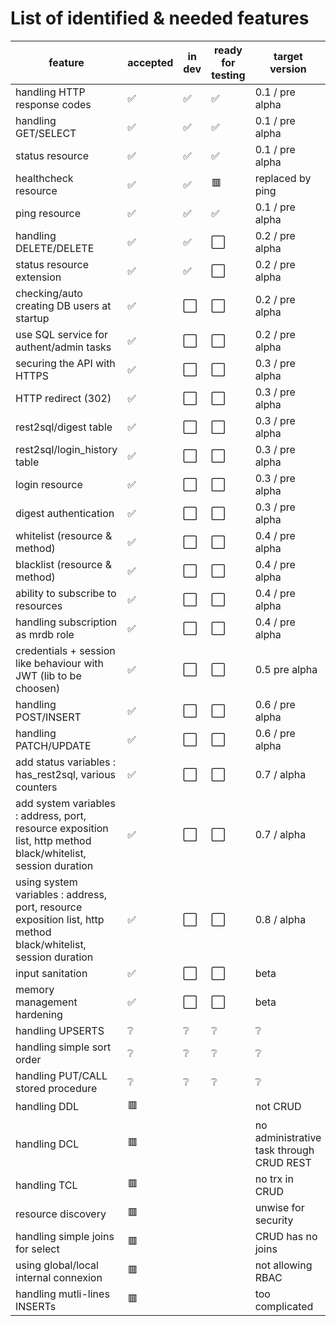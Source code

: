 # List of identified & needed features

| feature | accepted | in dev | ready for testing | target version | 
|------|------|------|------|-----|
| handling HTTP response codes | :white_check_mark: | :white_check_mark: | :white_check_mark: | 0.1 / pre alpha |
| handling GET/SELECT | :white_check_mark: | :white_check_mark: | :white_check_mark: | 0.1 / pre alpha |
| status resource | :white_check_mark: | :white_check_mark: | :white_check_mark: | 0.1 / pre alpha |
| healthcheck resource  | :white_check_mark: | :white_check_mark: | :red_square: | replaced by ping |
| ping resource | :white_check_mark: | :white_check_mark: | :white_check_mark: | 0.1 / pre alpha |
| handling DELETE/DELETE | :white_check_mark: | :white_check_mark: | :white_large_square: | 0.2 / pre alpha |
| status resource extension | :white_check_mark: | :white_check_mark: | :white_large_square: | 0.2 / pre alpha |
| checking/auto creating DB users at startup | :white_check_mark: | :white_large_square: | :white_large_square: | 0.2 / pre alpha |
| use SQL service for authent/admin tasks |  :white_check_mark: | :white_large_square: | :white_large_square: | 0.2 / pre alpha |
| securing the API with HTTPS | :white_check_mark: | :white_large_square: | :white_large_square: | 0.3 / pre alpha |
| HTTP redirect (302) | :white_check_mark: | :white_large_square: | :white_large_square: | 0.3 / pre alpha |
| rest2sql/digest table | :white_check_mark: | :white_large_square: | :white_large_square: | 0.3 / pre alpha |
| rest2sql/login_history table | :white_check_mark: | :white_large_square: | :white_large_square: | 0.3 / pre alpha |
| login resource | :white_check_mark: | :white_large_square: | :white_large_square: | 0.3 / pre alpha |
| digest authentication | :white_check_mark: | :white_large_square: | :white_large_square: | 0.3 / pre alpha |
| whitelist (resource & method) | :white_check_mark: | :white_large_square: | :white_large_square: | 0.4 / pre alpha |
| blacklist (resource & method)  | :white_check_mark: | :white_large_square: | :white_large_square: | 0.4 / pre alpha |
| ability to subscribe to resources | :white_check_mark: | :white_large_square: | :white_large_square: | 0.4 / pre alpha |
| handling subscription as mrdb role | :white_check_mark: | :white_large_square: | :white_large_square: | 0.4 / pre alpha |
| credentials + session like behaviour with JWT (lib to be choosen) | :white_check_mark: | :white_large_square: | :white_large_square: | 0.5 pre alpha  |
| handling POST/INSERT | :white_check_mark: | :white_large_square: | :white_large_square: | 0.6 / pre alpha |
| handling PATCH/UPDATE | :white_check_mark: | :white_large_square: | :white_large_square: | 0.6 / pre alpha | 
| add status variables : has_rest2sql, various counters | :white_check_mark: | :white_large_square: | :white_large_square: | 0.7 / alpha |
| add system variables : address, port, resource exposition list, http method black/whitelist, session duration | :white_check_mark: | :white_large_square: | :white_large_square: | 0.7 / alpha |
| using system variables : address, port, resource exposition list, http method black/whitelist, session duration | :white_check_mark: | :white_large_square: | :white_large_square: | 0.8 / alpha |
| input sanitation | :white_check_mark: | :white_large_square: | :white_large_square: | beta |
| memory management hardening | :white_check_mark: | :white_large_square: | :white_large_square: | beta |
| handling UPSERTS | :grey_question: | :grey_question: | :grey_question: | :grey_question: |
| handling simple sort order | :grey_question: | :grey_question: | :grey_question: | :grey_question: | :grey_question: |
| handling PUT/CALL stored procedure | :grey_question: | :grey_question: | :grey_question: |  :grey_question: | :grey_question:
| handling DDL | :red_square: | || not CRUD |
| handling DCL | :red_square: | || no administrative task through CRUD REST |
| handling TCL | :red_square: | || no trx in CRUD |
| resource discovery  | :red_square: |  |  | unwise for security | 
| handling simple joins for select | :red_square: |  || CRUD has no joins |
| using global/local internal connexion | :red_square: | | | not allowing RBAC |
| handling mutli-lines INSERTs | :red_square: |  |  | too complicated |
